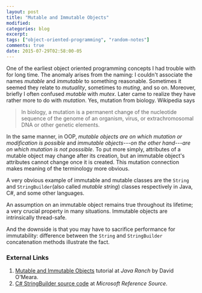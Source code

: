 ```yaml
---
layout: post
title: "Mutable and Immutable Objects"
modified:
categories: blog
excerpt:
tags: ["object-oriented-programming", "random-notes"]
comments: true
date: 2015-07-29T02:58:00-05
---
```


One of the earliest object oriented programming concepts I had trouble with for long time. The anomaly arises from the naming: I couldn't associate the names *mutable* and *immutable* to something reasonable. Sometimes it seemed they relate to *mutuality*, sometimes to *muting*, and so on. Moreover, briefly I often confused *mutable* with *mutex*. Later came to realize they have rather more to do with *mutation*. Yes, mutation from biology. Wikipedia says

> In biology, a mutation is a permanent change of the nucleotide sequence of the genome of an organism, virus, or extrachromosomal DNA or other genetic elements.

In the same manner, in OOP, *mutable objects are on which mutation or modification is possible* and *immutable objects---on the other hand---are on which mutation is not posssible*. To put more simply, attributes of a mutable object may change after its creation, but an immutable object's attributes cannot change once it is created. This mutation connection makes meaning of the terminology more obvious.

A very obvious example of immutable and mutable classes are the `String` and `StringBuilder`(also called *mutable string*) classes respectively in Java, C#, and some other languages.

An assumption on an immutable object remains true throughout its lifetime; a very crucial property in many situations. Immutable objects are intrinsically thread-safe.

And the downside is that you may have to sacrifice performance for immutability: difference between the `String` and `StringBuilder` concatenation methods illustrate the fact.

### External Links
1. [Mutable and Immutable Objects](http://www.javaranch.com/journal/2003/04/immutable.htm) tutorial at *Java Ranch* by David O'Meara.
2. [C# StringBuilder source code](http://referencesource.microsoft.com/#mscorlib/system/text/stringbuilder.cs,adf60ee46ebd299f) at *Microsoft Reference Source*.

